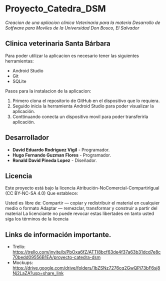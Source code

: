 # Proyecto_Catedra_DSM

_Creacion de una apliacion clinica Veterinaria para la materia Desarrollo de Sotfware para Moviles de la Universidad Don Bosco, El Salvador_

## Clinica veterinaria Santa Bárbara

Para poder utilizar la aplicacion es necesario tener las siguientes herramientas:
* Android Studio
* Git
* SQLite

Pasos para la instalacion de la aplicacion:
1. Primero clona el repositorio de GitHub en el dispositivo que lo requiera.
2. Seguido inicia la herramienta Android Studio para poder visualizar la aplicación.
3. Conttinuando conecta un dispositivo movil para poder transferirla aplicación.

## Desarrollador

* **David Eduardo Rodriguez Vigil** - Programador.
* **Hugo Fernando Guzman Flores** - Programador.
* **Ronald David Pineda Lopez** - Diseñador.
  
## Licencia

Este proyecto está bajo la licencia Atribución-NoComercial-CompartirIgual (CC BY-NC-SA 4.0) Que establece:

Usted es libre de: Compartir — copiar y redistribuir el material en cualquier medio o formato Adaptar — remezclar, transformar y construir a partir del material La licenciante no puede revocar estas libertades en tanto usted siga los términos de la licencia

## Links de información importante.

* Trello: https://trello.com/invite/b/PbOxa6fZ/ATTI8bcf63de4f37a63b31dcd7e8c70bedd09556B1EA/proyecto-catedra-dsm
* Mockups: https://drive.google.com/drive/folders/1bZSNz7276cq2GwQPi73bF6sj8Nj2LaZA?usp=share_link
